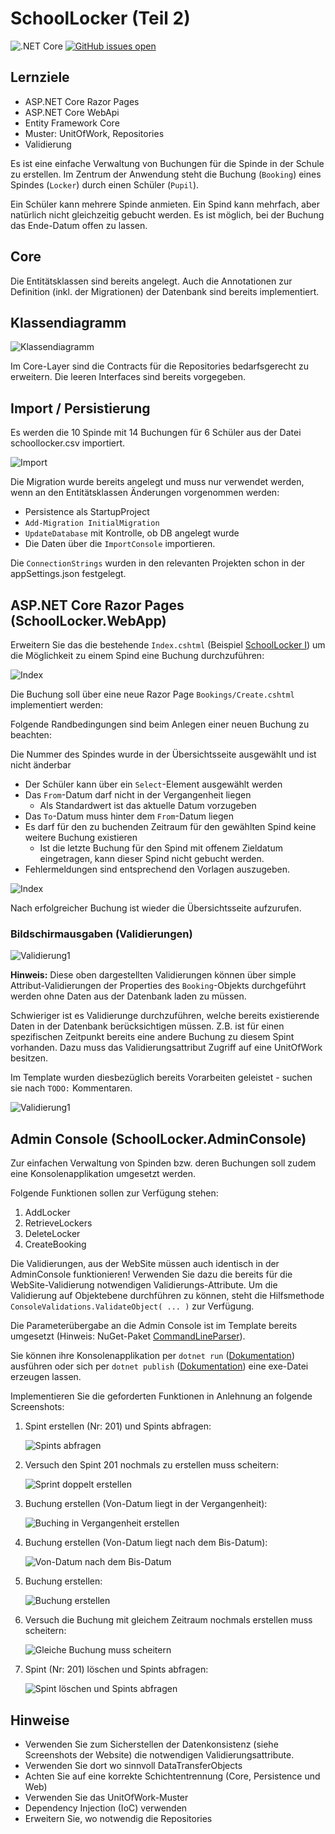 # SchoolLocker (Teil 2)

![.NET Core](https://github.com/jfuerlinger/csharp_samples_razorpages_schoollocker-part2-template/workflows/.NET%20Core/badge.svg)
[![GitHub issues open](https://img.shields.io/github/issues/network-tools/shconfparser.svg)](https://github.com/jfuerlinger/csharp_samples_razorpages_schoollocker-part2-template/issues)

## Lernziele

* ASP.NET Core Razor Pages
* ASP.NET Core WebApi
* Entity Framework Core
* Muster: UnitOfWork, Repositories
* Validierung

Es ist eine einfache Verwaltung von Buchungen für die Spinde in der Schule zu erstellen. Im Zentrum der Anwendung steht die Buchung (`Booking`) eines Spindes (`Locker`) durch einen Schüler (`Pupil`).

Ein Schüler kann mehrere Spinde anmieten. Ein Spind kann mehrfach, aber natürlich nicht gleichzeitig gebucht werden. Es ist möglich, bei der Buchung das Ende-Datum offen zu lassen.

## Core

Die Entitätsklassen sind bereits angelegt. Auch die Annotationen zur Definition (inkl. der Migrationen) der Datenbank sind bereits implementiert.

## Klassendiagramm

![Klassendiagramm](./images/00_classdiagram.png)

Im Core-Layer sind die Contracts für die Repositories bedarfsgerecht zu erweitern. Die leeren Interfaces sind bereits vorgegeben.

## Import / Persistierung

Es werden die 10 Spinde mit 14 Buchungen für 6 Schüler aus der Datei schoollocker.csv importiert.

![Import](./images/01_importconsole.png)

Die Migration wurde bereits angelegt und muss nur verwendet werden, wenn an den Entitätsklassen Änderungen vorgenommen werden:

* Persistence als StartupProject
* `Add-Migration InitialMigration`
* `UpdateDatabase` mit Kontrolle, ob DB angelegt wurde
* Die Daten über die `ImportConsole` importieren.

Die `ConnectionStrings` wurden in den relevanten Projekten schon in der appSettings.json festgelegt.


## ASP.NET Core Razor Pages (SchoolLocker.WebApp)

Erweitern Sie das die bestehende `Index.cshtml` (Beispiel [SchoolLocker I](https://github.com/jfuerlinger/csharp_samples_razorpages_schoollocker-part1-template)) um die Möglichkeit zu einem Spind eine Buchung durchzuführen:

![Index](images/02_index.png)

Die Buchung soll über eine neue Razor Page `Bookings/Create.cshtml` implementiert werden:

Folgende Randbedingungen sind beim Anlegen einer neuen Buchung zu beachten:

Die Nummer des Spindes wurde in der Übersichtsseite ausgewählt und ist nicht änderbar
* Der Schüler kann über ein `Select`-Element ausgewählt werden
* Das `From`-Datum darf nicht in der Vergangenheit liegen
  * Als Standardwert ist das aktuelle Datum vorzugeben
* Das `To`-Datum muss hinter dem `From`-Datum liegen
* Es darf für den zu buchenden Zeitraum für den gewählten Spind keine weitere Buchung existieren
  * Ist die letzte Buchung für den Spind mit offenem Zieldatum eingetragen, kann dieser Spind nicht gebucht werden.
* Fehlermeldungen sind entsprechend den Vorlagen auszugeben.

![Index](images/03_create-booking.png)

Nach erfolgreicher Buchung ist wieder die Übersichtsseite aufzurufen.

### Bildschirmausgaben (Validierungen)

![Validierung1](images/04_validierung.png)

**Hinweis:** Diese oben dargestellten Validierungen können über simple Attribut-Validierungen der Properties des `Booking`-Objekts durchgeführt werden ohne Daten aus der Datenbank laden zu müssen.

Schwieriger ist es Validierunge durchzuführen, welche bereits existierende Daten in der Datenbank berücksichtigen müssen. Z.B. ist für einen spezifischen Zeitpunkt bereits eine andere Buchung zu diesem Spint vorhanden. Dazu muss das Validierungsattribut Zugriff auf eine UnitOfWork besitzen.

Im Template wurden diesbezüglich bereits Vorarbeiten geleistet - suchen sie nach `TODO:` Kommentaren.


![Validierung1](images/05_validierung.png)


## Admin Console (SchoolLocker.AdminConsole)

Zur einfachen Verwaltung von Spinden bzw. deren Buchungen soll zudem eine Konsolenapplikation umgesetzt werden.

Folgende Funktionen sollen zur Verfügung stehen:

1. AddLocker
2. RetrieveLockers
3. DeleteLocker
4. CreateBooking

Die Validierungen, aus der WebSite müssen auch identisch in der AdminConsole funktionieren! Verwenden Sie dazu die bereits für die WebSite-Validierung notwendigen Validierungs-Attribute. Um die Validierung auf Objektebene durchführen zu können, steht die Hilfsmethode `ConsoleValidations.ValidateObject( ... )` zur Verfügung.

Die Parameterübergabe an die Admin Console ist im Template bereits umgesetzt (Hinweis: NuGet-Paket [CommandLineParser](https://www.nuget.org/packages/CommandLineParser/)).

Sie können ihre Konsolenapplikation per `dotnet run` ([Dokumentation](https://docs.microsoft.com/en-us/dotnet/core/tools/dotnet-run)) ausführen  oder sich per `dotnet publish` ([Dokumentation](https://docs.microsoft.com/en-us/dotnet/core/tools/dotnet-publish)) eine exe-Datei erzeugen lassen.

Implementieren Sie die geforderten Funktionen in Anlehnung an folgende Screenshots:

1. Spint erstellen (Nr: 201) und Spints abfragen:

   ![Spints abfragen](images/06_query_spints.png)

1. Versuch den Spint 201 nochmals zu erstellen muss scheitern:

   ![Sprint doppelt erstellen](images/07_create_duplicate.png)

1. Buchung erstellen (Von-Datum liegt in der Vergangenheit):

   ![Buching in Vergangenheit erstellen](images/08_createbooking_fromdateinpast.png)

1. Buchung erstellen (Von-Datum liegt nach dem Bis-Datum):

   ![Von-Datum nach dem Bis-Datum](images/09_createbooking_fromisaftertodate.png)

1. Buchung erstellen:

   ![Buchung erstellen](images/10_createbooking_ok.png)

1. Versuch die Buchung mit gleichem Zeitraum nochmals erstellen muss scheitern:

   ![Gleiche Buchung muss scheitern](images/11_createbooking_samebookinghastofail.png)

1. Spint (Nr: 201) löschen und Spints abfragen:

   ![Spint löschen und Spints abfragen](images/12_fulltest.png)



## Hinweise
- Verwenden Sie zum Sicherstellen der Datenkonsistenz (siehe Screenshots der Website) die notwendigen Validierungsattribute.
- Verwenden Sie dort wo sinnvoll DataTransferObjects
- Achten Sie auf eine korrekte Schichtentrennung (Core, Persistence und Web)
- Verwenden Sie das UnitOfWork-Muster
- Dependency Injection (IoC) verwenden
- Erweitern Sie, wo notwendig die Repositories


